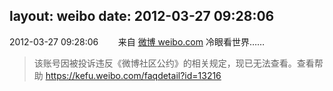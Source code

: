 layout: weibo
date: 2012-03-27 09:28:06
---
<meta name="referrer" content="no-referrer" />

2012-03-27 09:28:06  &nbsp;&nbsp;&nbsp;&nbsp;&nbsp;&nbsp; 来自 <a href="http://weibo.com/" rel="nofollow">微博 weibo.com</a>
冷眼看世界……
>  该账号因被投诉违反《微博社区公约》的相关规定，现已无法查看。查看帮助 https://kefu.weibo.com/faqdetail?id=13216
